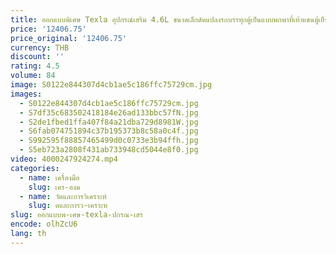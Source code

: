 ```yaml
---
title: ออกแบบพิเศษ Texla อุปกรณ์เสริม 4.6L ขนาดเล็กดัดแปลงรถบรรทุกตู้เย็นแบบพกพาที่เท้าแขนตู้เย็นสําหรับรุ่น Y
price: '12406.75'
price_original: '12406.75'
currency: THB
discount: ''
rating: 4.5
volume: 84
image: S0122e844307d4cb1ae5c186ffc75729cm.jpg
images:
  - S0122e844307d4cb1ae5c186ffc75729cm.jpg
  - S7df35c683502418184e26ad133bbc57fN.jpg
  - S2de1fbed1ffa407f84a21dba729d8981W.jpg
  - S6fab074751894c37b195373b8c58a0c4f.jpg
  - S992595f88857465499d0c0733e3b94ffh.jpg
  - S5eb723a2808f431ab733948cd5044e8f0.jpg
video: 4000247924274.mp4
categories:
  - name: เครื่องมือ
    slug: เคร-องม
  - name: วัดและการวิเคราะห์
    slug: ดและการว-เคราะห
slug: ออกแบบพ-เศษ-texla-ปกรณ-เสร
encode: olhZcU6
lang: th
---
```

  